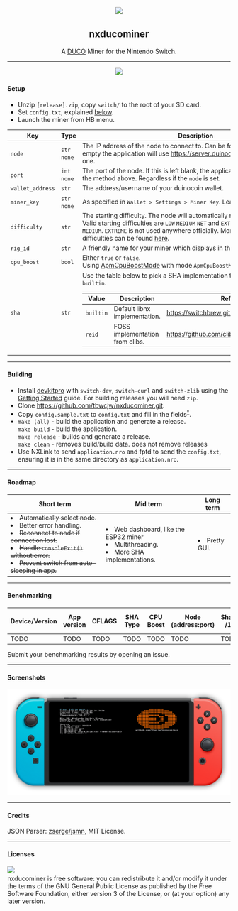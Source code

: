 <p align="center">
<img width="15%" src="assets/Switch_Miner.png">
</p>
    <h2 align="center">nxducominer</h2>
<p align="center">
    A <a href='https://duinocoin.com'>DUCO</a> Miner for the Nintendo Switch.
</p>
<hr>
<p align="center">
    <img src="https://github.com/tbwcjw/nxducominer/actions/workflows/c.yml/badge.svg?event=push">
</p>
<h4>Setup</h4>
<ul>
    <li>Unzip <code>[release].zip</code>, copy <code>switch/</code> to the root of your SD card.</li>
    <li id="cfg">Set <code>config.txt</code>, explained <a href='#config'>below</a>.
    <li>Launch the miner from HB menu.</li>
</ul>
<table>
    <thead>
        <tr>
            <th>Key</th>
            <th>Type</th>
            <th>Description</th>
        </tr>
    </thead>
    <tbody>
        <tr>
            <td><code>node</code></td>
            <td><code>str</code><br><code>none</code></td>
            <td>The IP address of the node to connect to. Can be found manually <a href='https://server.duinocoin.com/getPool'>here</a>. If left empty the application will use <a href='https://server.duinocoin.com/getPool'>https://server.duinocoin.com/getPool</a> to find one.
        </tr>
        <tr>
            <td><code>port</code></td>
            <td><code>int</code><br><code>none</code></td>
            <td>The port of the node. If this is left blank, the application will find a node using the method above. Regardless if the <code>node</code> is set.</td>
        </tr>
        <tr>
            <td><code>wallet_address</code></td>
            <td><code>str</code></td>
            <td>The address/username of your duinocoin wallet.
        </tr>
        <tr>
            <td><code>miner_key</code></td>
            <td><code>str</code><br><code>none</code></td>
            <td>As specified in <code>Wallet > Settings > Miner Key</code>. Leave blank if not applicable.
        </tr>
        <tr>
            <td><code>difficulty</code></td>
            <td><code>str</code></td>
            <td>The starting difficulty. The node will automatically negotiate the difficulty. Valid starting difficulties are <code>LOW</code> <code>MEDIUM</code> <code>NET</code> and <code>EXTREME</code>. Use either <code>LOW</code> or <code>MEDIUM</code>. <CODE>EXTREME</code> is not used anywhere officially. More information on difficulties can be found <a href='https://github.com/revoxhere/duino-coin/tree/useful-tools?tab=readme-ov-file#duco-s1-mining'>here</a>.</td> 
        </tr>
        <tr>
            <td><code>rig_id</code></td>
            <td><code>str</code></td>
            <td>A friendly name for your miner which displays in the wallet.</td>
        </tr>
        <tr>
            <td><code>cpu_boost</code></td>
            <td><code>bool</bool></td>
            <td>Either <code>true</code> or <code>false</code>.<Br>Using <a href='https://switchbrew.github.io/libnx/apm_8h.html#a5690c3a786c3bee6ef93f5db5354e080'>ApmCpuBoostMode</a> with mode <code>ApmCpuBoostMode_FastLoad</code>.</td>
        </tr>
        <tr>
            <td><code>sha</code></td>
            <td><code>str</code></td>
            <td>Use the table below to pick a SHA implementation to user. Defaults to <code>builtin</code>.
            <table>
                <thead>
                    <tr>
                        <th>Value</th>
                        <th>Description</th>
                        <th>Reference</th>
                    </tr>
                </thead>
                <tbody>
                    <tr>
                        <td><code>builtin</code></td>
                        <td>Default libnx implementation.</td>
                        <td><a href='https://switchbrew.github.io/libnx/sha1_8h.html'>https://switchbrew.github.io/libnx/sha1_8h.html</a></td>
                    </tr>
                    <tr>
                        <td><code>reid</code></td>
                        <td>FOSS implementation from clibs.</td>
                        <td><a href='https://github.com/clibs/sha1/'>https://github.com/clibs/sha1/</a></td>
                    </tr>
                </tbody>
            </table>
        </tr>
    </tbody>
</table>
<hr>
<h4>Building</h4>
<ul>
    <li>Install <a href='https://devkitpro.org'>devkitpro</a> with <code>switch-dev</code>, <code>switch-curl</code> and <code>switch-zlib</code> using the <a href='https://devkitpro.org/wiki/Getting_Started'>Getting Started</a> guide. For building releases you will need <code>zip</code>.
    <li>Clone <a href='https://github.com/tbwcjw/nxducominer.git'>https://github.com/tbwcjw/nxducominer.git</a>.
    <li>Copy <code>config.sample.txt</code> to <code>config.txt</code> and fill in the fields<sup><a href='#cfg'>*</a></sup>.
    <li>
        <code>make (all)</code> - build the application and generate a release.
        <br>
        <code>make build</code> - build the application.
        <br>
        <code>make release</code> - builds and generate a release.
        <br>
        <code>make clean</code> - removes build/build data. does not remove releases
    </li>
    <li>Use NXLink to send <code>application.nro</code> and fptd to send the <code>config.txt</code>, ensuring it is in the same directory as <code>application.nro</code>.</li>
</ul>
<hr>
<h4>Roadmap</h4>
<table>
    <thead>
        <tr>
            <th>Short term</th>
            <th>Mid term</th>
            <th>Long term</th>
        </tr>
    </thead>
    <tbody>
        <tr>
            <td>
                <li><s>Automatically select node.</s></li>
                <li>Better error handling.</li>
                <li><s>Reconnect to node if connection lost.</s></li>
                <li><s>Handle <code>consoleExit()</code> without error.</s></li>
                <li><s>Prevent switch from auto-sleeping in app.</s></li>
            </td>
            <td>
                <li>Web dashboard, like the ESP32 miner</li>
                <li>Multithreading.</li>
                <li>More SHA implementations.</li>
            </td>
            <td>
                <li>Pretty GUI.</li>
            </td>
        </tr>
    </tbody>
</table>
<hr>
<h4>Benchmarking</h4>
<table>
    <thead>
        <tr>
            <th>Device/Version</th>
            <th>App version</th>
            <th>CFLAGS</th>
            <th>SHA Type</th>
            <th>CPU Boost</th>
            <th>Node (address:port)</th>
            <th>Shares /1hr</th>
            <th>Avg. Hashrate (estimated)</th>
        </tr>
    </thead>
    <tbody>
        <tr>
            <td>TODO</td>
            <td>TODO</td>
            <td>TODO</td>
            <td>TODO</td>
            <td>TODO</td>
            <td>TODO</td>
            <td>TODO</td>
            <td>TODO</td>
        </tr>
    </tbody>
</table>
<p>Submit your benchmarking results by opening an issue.</p>
</t>
<hr>
<h4>Screenshots</h4>
<p align="center">
<img src="assets/nxducominer_screenshot.png">
</p>
<hr>
<h4>Credits</h4>
JSON Parser: <a href='https://github.com/zserge/jsmn'>zserge/jsmn</a>, MIT License.
<hr>
<h4>Licenses</h4>
<a href='https://www.gnu.org/licenses/gpl-3.0.en.html'><img src='https://camo.githubusercontent.com/7710eaa5373ee99658cc5c6e389bb88119903cbf92422f24c1e92cd957793e8c/68747470733a2f2f7777772e676e752e6f72672f67726170686963732f67706c76332d3132377835312e706e67'></a><br>
nxducominer is free software: you can redistribute it and/or modify it under the terms of the GNU General Public License as published by the Free Software Foundation, either version 3 of the License, or (at your option) any later version.
<h4>